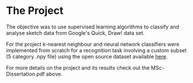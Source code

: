 # The Project
The objective was to  use supervised learning algorithms to classify
and analyse sketch data from Google's Quick, Draw! data set.

For the project k-nearest neighbour and neural network classifiers
were implemented from scratch for a recognition task
involving a custom subset (5 category .npy file) using the
open source dataset available [here](https://github.com/googlecreativelab/quickdraw-dataset).

For more details on the project and its results check out the
MSc-Dissertation.pdf above.

